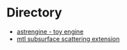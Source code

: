 # Directory
* [astrengine - toy engine](https://github.com/astrand130/astrengine)
* [mtl subsurface scattering extension](obj-mtl/mtl-subsurface.md)